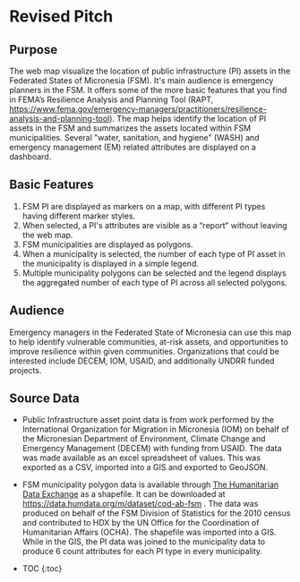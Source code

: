 # Revised Pitch

## Purpose
The web map visualize the location of public infrastructure (PI) assets in the Federated States of Micronesia (FSM). It's main audience is emergency planners in the FSM. It offers some of the more basic features that you find in FEMA’s Resilience Analysis and Planning Tool (RAPT, https://www.fema.gov/emergency-managers/practitioners/resilience-analysis-and-planning-tool). The map helps identify the location of PI assets in the FSM and summarizes the assets located within FSM municipalities. Several "water, sanitation, and hygiene" (WASH) and emergency management (EM) related attributes are displayed on a dashboard.

## Basic Features
1. FSM PI are displayed as markers on a map, with different PI types having different marker styles.
1. When selected, a PI's attributes are visible as a “report” without leaving the web map.
1. FSM municipalities are displayed as polygons.
1. When a municipality is selected, the number of each type of PI asset in the municipality is displayed in a simple legend.
1. Multiple municipality polygons can be selected and the legend displays the aggregated number of each type of PI across all selected polygons.

## Audience
Emergency managers in the Federated State of Micronesia can use this map to help identify vulnerable communities, at-risk assets, and opportunities to improve resilience within given communities. Organizations that could be interested include DECEM, IOM, USAID, and additionally UNDRR funded projects.

## Source Data
* Public Infrastructure asset point data is from work performed by the International Organization for Migration in Micronesia (IOM) on behalf of the Micronesian Department of Environment, Climate Change and Emergency Management (DECEM) with funding from USAID. The data was made available as an excel spreadsheet of values. This was exported as a CSV, imported into a GIS and exported to GeoJSON.
* FSM municipality polygon data is available through [The Humanitarian Data Exchange](https://data.humdata.org/) as a shapefile. It can be downloaded at https://data.humdata.org/m/dataset/cod-ab-fsm . The data was produced on behalf of the FSM Division of Statistics for the 2010 census and contributed to HDX by the UN Office for the Coordination of Humanitarian Affairs (OCHA). The shapefile was imported into a GIS. While in the GIS, the PI data was joined to the municipality data to produce 6 count attributes for each PI type in every municipality.


* TOC
{:toc}